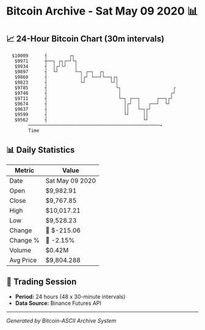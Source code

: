 # Bitcoin Archive - Sat May 09 2020 📊

## 📈 24-Hour Bitcoin Chart (30m intervals)

```
  $10009      ┤        ┌┐                                      
   $9971      ┼──┐ ┌┐┌─┘└┐                                     
   $9934      ┤  │┌┘└┘   │                                     
   $9897      ┤  └┘      └─┐ ┌─┐  ┌┐                           
   $9860      ┤            │┌┘ └──┘└──┐┌┐                      
   $9823      ┤            └┘         └┘│                      
   $9785      ┤                         └┐                   ┌ 
   $9748      ┤                          │                  ┌┘ 
   $9711      ┤                          └─┐ ┌──┐      ┌──┐┌┘  
   $9674      ┤                            │┌┘  │   ┌──┘  └┘   
   $9637      ┤                            ││   └─┐┌┘          
   $9599      ┤                            └┘     ││           
   $9562      ┤                                   └┘           
        ────────────────────────────────────────────────→
        Time
```

## 📊 Daily Statistics

| Metric | Value |
|--------|-------|
| Date | Sat May 09 2020 |
| Open | $9,982.91 |
| Close | $9,767.85 |
| High | $10,017.21 |
| Low | $9,528.23 |
| Change | 🔴 $-215.06 |
| Change % | 🔴 -2.15% |
| Volume | $0.42M |
| Avg Price | $9,804.288 |

## 📅 Trading Session

- **Period:** 24 hours (48 x 30-minute intervals)
- **Data Source:** Binance Futures API

---
*Generated by Bitcoin-ASCII Archive System*
